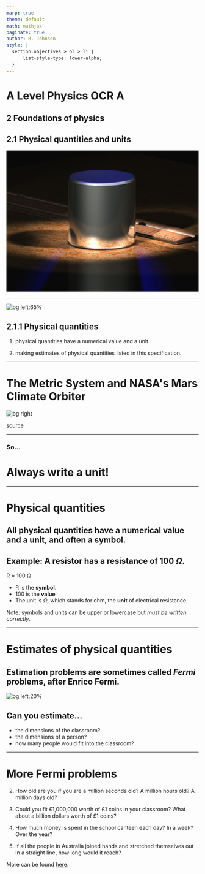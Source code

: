 ```yaml
---
marp: true
theme: default
math: mathjax
paginate: true
author: R. Johnson
style: |
  section.objectives > ol > li {
      list-style-type: lower-alpha;
  }
---
```


# A Level Physics OCR A
## **2** Foundations of physics
## **2.1** Physical quantities and units

![bg right:40%](../../module.jpg)

---

<!-- _class: objectives -->

![bg left:65%](https://www.simscale.com/wp-content/uploads/2017/12/Customers.jpg)
## **2.1.1** Physical quantities

1. physical quantities have a numerical value and a unit

2. making estimates of physical quantities listed in this specification.

---

# The Metric System and NASA's Mars Climate Orbiter

![bg right](https://www.simscale.com/wp-content/uploads/2017/12/Mars_Climate_Orbiter_768.jpg)

[source](https://spark.iop.org/stories-units#why-getting-your-units-right-matters)
<!-- In December 1998, NASA launched the Mars Climate Orbiter. Its mission was to report data on the Martian atmosphere and climate. The probe was intended to function until 2004 and the construction of the orbiter and its lander were reported to have cost $330 million.

In September 1999, as the spacecraft was about to enter Martian orbit, communication was lost. A subsequent report determined that the Orbiter had most likely been destroyed because it had entered Mars’ atmosphere at the wrong angle. The loss of the Orbiter has been attributed to a mismatch of units. The software that sent commands to the spacecraft from Earth used imperial units whilst the software on the Orbiter worked in metric units.

The Mars Climate Orbiter Mishap Investigation Board reported that the spacecraft was inserted into orbit at the dangerously low altitude of 35 miles above Mars, rather than 140 miles. This was because the imperial unit of force, the pound-force, is equal to 4.45 Newtons so the thrust produced by the orbiter to begin its orbit was incorrect by a factor of 4.45. Ooops! -->
---

### So...

# <!-- fit --> Always write a unit!

---

# Physical quantities

## All physical quantities have a numerical **value** and a **unit**, and often a **symbol**.

## **Example**: A resistor has a resistance of 100 $\Omega$.

R = 100 $\Omega$

* R is the **symbol**. 
* 100 is the **value**
* The unit is $\Omega$, which stands for ohm, the **unit** of electrical resistance.

Note: symbols and units can be upper or lowercase but *must be written correctly*.

---

# Estimates of physical quantities

## Estimation problems are sometimes called *Fermi* problems, after Enrico Fermi.

![bg left:20%](https://images.squarespace-cdn.com/content/v1/5db9f4f13e98376a5d9aad86/1607120047338-85NNFWESYQWSV7A6GUZC/Enrico%2BFermi%2B-%2BMaths%2BProblems.jpg?format=500w)

## Can you estimate...
* the dimensions of the classroom?
* the dimensions of a person?
* how many people would fit into the classroom?

---

# More Fermi problems

2) How old are you if you are a million seconds old? A million hours old?  A million days old?

3) Could you fit £1,000,000 worth of £1 coins in your classroom? What about a billion dollars worth of £1 coins?

4) How much money is spent in the school canteen each day? In a week? Over the year?

5) If all the people in Australia joined hands and stretched themselves out in a straight line, how long would it reach?  

More can be found [here](https://innovativeteachingideas.com/blog/an-excellent-collection-of-fermi-problems-for-your-class).


